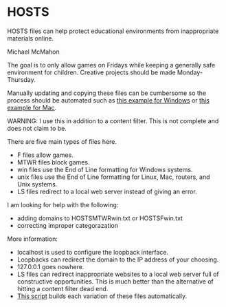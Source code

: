 # HOSTS
HOSTS files can help protect educational environments from inappropriate materials online.

Michael McMahon

The goal is to only allow games on Fridays while keeping a generally safe environment for children.  Creative projects should be made Monday-Thursday.

Manually updating and copying these files can be cumbersome so the process should be automated such as <a href="https://github.com/BlueHillBGCB/BAT">this example for Windows</a> or <a href="https://github.com/BlueHillBGCB/bash/blob/master/updatehosts.sh">this example for Mac</a>.

WARNING: I use this in addition to a content filter.  This is not complete and does not claim to be.

There are five main types of files here.
  * F files allow games.
  * MTWR files block games.
  * win files use the End of Line formatting for Windows systems.
  * unix files use the End of Line formatting for Linux, Mac, routers, and Unix systems.
  * LS files redirect to a local web server instead of giving an error.

I am looking for help with the following:
  * adding domains to HOSTSMTWRwin.txt or HOSTSFwin.txt
  * correcting improper categorazation

More information:
  * localhost is used to configure the loopback interface.
  * Loopbacks can redirect the domain to the IP address of your choosing.
  * 127.0.0.1 goes nowhere.
  * LS files can redirect inappropriate websites to a local web server full of constructive opportunities.  This is much better than the alternative of hitting a content filter dead end.
  * <a href="https://github.com/BlueHillBGCB/bash/blob/master/updateallhosts.sh">This script</a> builds each variation of these files automatically.
